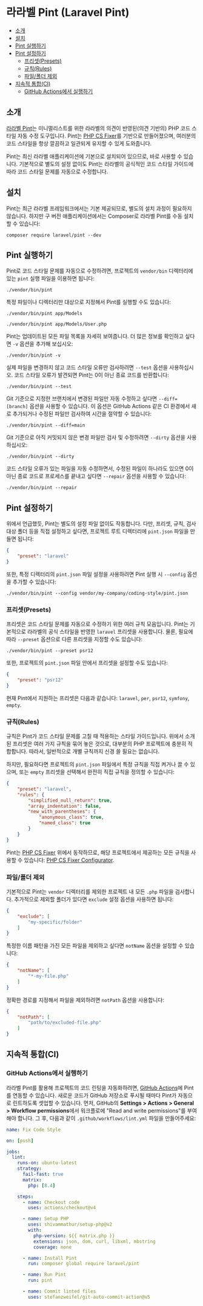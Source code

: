 # 라라벨 Pint (Laravel Pint)

- [소개](#introduction)
- [설치](#installation)
- [Pint 실행하기](#running-pint)
- [Pint 설정하기](#configuring-pint)
    - [프리셋(Presets)](#presets)
    - [규칙(Rules)](#rules)
    - [파일/폴더 제외](#excluding-files-or-folders)
- [지속적 통합(CI)](#continuous-integration)
    - [GitHub Actions에서 실행하기](#running-tests-on-github-actions)

<a name="introduction"></a>
## 소개

[라라벨 Pint](https://github.com/laravel/pint)는 미니멀리스트를 위한 라라벨의 의견이 반영된(의견 기반의) PHP 코드 스타일 자동 수정 도구입니다. Pint는 [PHP CS Fixer](https://github.com/FriendsOfPHP/PHP-CS-Fixer)를 기반으로 만들어졌으며, 여러분의 코드 스타일을 항상 깔끔하고 일관되게 유지할 수 있게 도와줍니다.

Pint는 최신 라라벨 애플리케이션에 기본으로 설치되어 있으므로, 바로 사용할 수 있습니다. 기본적으로 별도의 설정 없이도 Pint는 라라벨의 공식적인 코드 스타일 가이드에 따라 코드 스타일 문제를 자동으로 수정합니다.

<a name="installation"></a>
## 설치

Pint는 최근 라라벨 프레임워크에서는 기본 제공되므로, 별도의 설치 과정이 필요하지 않습니다. 하지만 구 버전 애플리케이션에서는 Composer로 라라벨 Pint를 수동 설치할 수 있습니다:

```shell
composer require laravel/pint --dev
```

<a name="running-pint"></a>
## Pint 실행하기

Pint로 코드 스타일 문제를 자동으로 수정하려면, 프로젝트의 `vendor/bin` 디렉터리에 있는 `pint` 실행 파일을 이용하면 됩니다:

```shell
./vendor/bin/pint
```

특정 파일이나 디렉터리만 대상으로 지정해서 Pint를 실행할 수도 있습니다:

```shell
./vendor/bin/pint app/Models

./vendor/bin/pint app/Models/User.php
```

Pint는 업데이트된 모든 파일 목록을 자세히 보여줍니다. 더 많은 정보를 확인하고 싶다면 `-v` 옵션을 추가해 보십시오:

```shell
./vendor/bin/pint -v
```

실제 파일을 변경하지 않고 코드 스타일 오류만 검사하려면 `--test` 옵션을 사용하십시오. 코드 스타일 오류가 발견되면 Pint는 0이 아닌 종료 코드를 반환합니다:

```shell
./vendor/bin/pint --test
```

Git 기준으로 지정한 브랜치에서 변경된 파일만 자동 수정하고 싶다면 `--diff=[branch]` 옵션을 사용할 수 있습니다. 이 옵션은 GitHub Actions 같은 CI 환경에서 새로 추가되거나 수정된 파일만 검사하여 시간을 절약할 수 있습니다:

```shell
./vendor/bin/pint --diff=main
```

Git 기준으로 아직 커밋되지 않은 변경 파일만 검사 및 수정하려면 `--dirty` 옵션을 사용하십시오:

```shell
./vendor/bin/pint --dirty
```

코드 스타일 오류가 있는 파일을 자동 수정하면서, 수정된 파일이 하나라도 있으면 0이 아닌 종료 코드로 프로세스를 끝내고 싶다면 `--repair` 옵션을 사용할 수 있습니다:

```shell
./vendor/bin/pint --repair
```

<a name="configuring-pint"></a>
## Pint 설정하기

위에서 언급했듯, Pint는 별도의 설정 파일 없이도 작동합니다. 다만, 프리셋, 규칙, 검사 대상 폴더 등을 직접 설정하고 싶다면, 프로젝트 루트 디렉터리에 `pint.json` 파일을 만들면 됩니다:

```json
{
    "preset": "laravel"
}
```

또한, 특정 디렉터리의 `pint.json` 파일 설정을 사용하려면 Pint 실행 시 `--config` 옵션을 추가할 수 있습니다:

```shell
./vendor/bin/pint --config vendor/my-company/coding-style/pint.json
```

<a name="presets"></a>
### 프리셋(Presets)

프리셋은 코드 스타일 문제를 자동으로 수정하기 위한 여러 규칙 모음입니다. Pint는 기본적으로 라라벨의 공식 스타일을 반영한 `laravel` 프리셋을 사용합니다. 물론, 필요에 따라 `--preset` 옵션으로 다른 프리셋을 지정할 수도 있습니다:

```shell
./vendor/bin/pint --preset psr12
```

또한, 프로젝트의 `pint.json` 파일 안에서 프리셋을 설정할 수도 있습니다:

```json
{
    "preset": "psr12"
}
```

현재 Pint에서 지원하는 프리셋은 다음과 같습니다: `laravel`, `per`, `psr12`, `symfony`, `empty`.

<a name="rules"></a>
### 규칙(Rules)

규칙은 Pint가 코드 스타일 문제를 고칠 때 적용하는 스타일 가이드입니다. 위에서 소개된 프리셋은 여러 가지 규칙을 묶어 놓은 것으로, 대부분의 PHP 프로젝트에 충분히 적합합니다. 따라서, 일반적으로 개별 규칙까지 신경 쓸 필요는 없습니다.

하지만, 필요하다면 프로젝트의 `pint.json` 파일에서 특정 규칙을 직접 켜거나 끌 수 있으며, 또는 `empty` 프리셋을 선택해서 완전히 직접 규칙을 정의할 수 있습니다:

```json
{
    "preset": "laravel",
    "rules": {
        "simplified_null_return": true,
        "array_indentation": false,
        "new_with_parentheses": {
            "anonymous_class": true,
            "named_class": true
        }
    }
}
```

Pint는 [PHP CS Fixer](https://github.com/FriendsOfPHP/PHP-CS-Fixer) 위에서 동작하므로, 해당 프로젝트에서 제공하는 모든 규칙을 사용할 수 있습니다: [PHP CS Fixer Configurator](https://mlocati.github.io/php-cs-fixer-configurator).

<a name="excluding-files-or-folders"></a>
### 파일/폴더 제외

기본적으로 Pint는 `vendor` 디렉터리를 제외한 프로젝트 내 모든 `.php` 파일을 검사합니다. 추가적으로 제외할 폴더가 있다면 `exclude` 설정 옵션을 사용하면 됩니다:

```json
{
    "exclude": [
        "my-specific/folder"
    ]
}
```

특정한 이름 패턴을 가진 모든 파일을 제외하고 싶다면 `notName` 옵션을 설정할 수 있습니다:

```json
{
    "notName": [
        "*-my-file.php"
    ]
}
```

정확한 경로를 지정해서 파일을 제외하려면 `notPath` 옵션을 사용합니다:

```json
{
    "notPath": [
        "path/to/excluded-file.php"
    ]
}
```

<a name="continuous-integration"></a>
## 지속적 통합(CI)

<a name="running-tests-on-github-actions"></a>
### GitHub Actions에서 실행하기

라라벨 Pint를 활용해 프로젝트의 코드 린팅을 자동화하려면, [GitHub Actions](https://github.com/features/actions)에 Pint를 연동할 수 있습니다. 새로운 코드가 GitHub 저장소로 푸시될 때마다 Pint가 자동으로 린트하도록 셋업할 수 있습니다. 먼저, GitHub의 **Settings > Actions > General > Workflow permissions**에서 워크플로에 "Read and write permissions"를 부여해야 합니다. 그 후, 다음과 같이 `.github/workflows/lint.yml` 파일을 만들어주세요:

```yaml
name: Fix Code Style

on: [push]

jobs:
  lint:
    runs-on: ubuntu-latest
    strategy:
      fail-fast: true
      matrix:
        php: [8.4]

    steps:
      - name: Checkout code
        uses: actions/checkout@v4

      - name: Setup PHP
        uses: shivammathur/setup-php@v2
        with:
          php-version: ${{ matrix.php }}
          extensions: json, dom, curl, libxml, mbstring
          coverage: none

      - name: Install Pint
        run: composer global require laravel/pint

      - name: Run Pint
        run: pint

      - name: Commit linted files
        uses: stefanzweifel/git-auto-commit-action@v5
```
